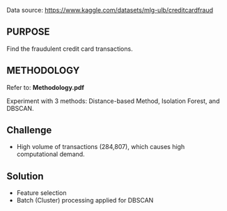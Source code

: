 Data source: https://www.kaggle.com/datasets/mlg-ulb/creditcardfraud

<h2>PURPOSE</h2>

Find the fraudulent credit card transactions.

<h2>METHODOLOGY</h2>

Refer to: **Methodology.pdf**

Experiment with 3 methods: Distance-based Method, Isolation Forest, and DBSCAN.

<h2>Challenge</h2>

* High volume of transactions (284,807), which causes high computational demand.

<h2>Solution</h2>

* Feature selection
* Batch (Cluster) processing applied for DBSCAN
